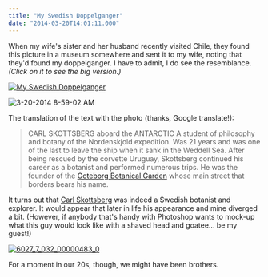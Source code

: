 ```yaml
---
title: "My Swedish Doppelganger"
date: "2014-03-20T14:01:11.000"
---
```


When my wife's sister and her husband recently visited Chile, they found this picture in a museum somewhere and sent it to my wife, noting that they'd found my doppelganger. I have to admit, I do see the resemblance. _(Click on it to see the big version.)_

[![My Swedish Doppelganger](http://chrishubbs.com/wordpress/wp-content/uploads/2014/03/DSC0552-199x300.jpg)](http://chrishubbs.com/wordpress/wp-content/uploads/2014/03/DSC0552.jpg)

![3-20-2014 8-59-02 AM](http://chrishubbs.com/wordpress/wp-content/uploads/2014/03/3-20-2014-8-59-02-AM.png)

The translation of the text with the photo (thanks, Google translate!):

> CARL SKOTTSBERG aboard the ANTARCTIC A student of philosophy and botany of the Nordenskjold expedition. Was 21 years and was one of the last to leave the ship when it sank in the Weddell Sea. After being rescued by the corvette Uruguay, Skottsberg continued his career as a botanist and performed numerous trips. He was the founder of the [Goteborg Botanical Garden](http://en.wikipedia.org/wiki/G%C3%B6teborg_Botanical_Garden) whose main street that borders bears his name.

It turns out that [Carl Skottsberg](http://en.wikipedia.org/wiki/Carl_Skottsberg) was indeed a Swedish botanist and explorer. It would appear that later in life his appearance and mine diverged a bit. (However, if anybody that's handy with Photoshop wants to mock-up what this guy would look like with a shaved head and goatee... be my guest!)

[![6027_7_032_00000483_0](http://chrishubbs.com/wordpress/wp-content/uploads/2014/03/6027_7_032_00000483_0-217x300.jpg)](http://chrishubbs.com/wordpress/wp-content/uploads/2014/03/6027_7_032_00000483_0.jpg)

For a moment in our 20s, though, we might have been brothers.
